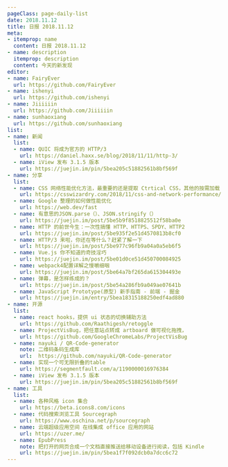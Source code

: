 ```yaml
---
pageClass: page-daily-list
date: 2018.11.12
title: 日报 2018.11.12
meta:
- itemprop: name
  content: 日报 2018.11.12
- name: description
  itemprop: description
  content: 今天的新发现
editor:
- name: FairyEver
  url: https://github.com/FairyEver
- name: ishenyi
  url: https://github.com/ishenyi
- name: Jiiiiiin
  url: https://github.com/Jiiiiiin
- name: sunhaoxiang
  url: https://github.com/sunhaoxiang
list:
- name: 新闻
  list:
  - name: QUIC 将成为官方的 HTTP/3
    url: https://daniel.haxx.se/blog/2018/11/11/http-3/
  - name: iView 发布 3.1.5 版本
    url: https://juejin.im/pin/5bea205c51882561b8bf569f
- name: 分享
  list:
  - name: CSS 网络性能优化方法，最重要的还是提取 Ctrtical CSS，其他的按需加载
    url: https://csswizardry.com/2018/11/css-and-network-performance/
  - name: Google 整理的如何做性能优化
    url: https://web.dev/fast
  - name: 有意思的JSON.parse（）、JSON.stringify（）
    url: https://juejin.im/post/5be5b9f8518825512f58ba0e
  - name: HTTP 的前世今生：一次性搞懂 HTTP、HTTPS、SPDY、HTTP2
    url: https://juejin.im/post/5be935f2e51d4570813b8cf0
  - name: HTTP/3 来啦，你还在等什么？赶紧了解一下
    url: https://juejin.im/post/5be977c96fb9a04a0a5eb6f5
  - name: Vue.js 你不知道的奇技淫巧
    url: https://juejin.im/post/5be01d0ce51d450700084925
  - name: webpack4配置详解之慢嚼细咽
    url: https://juejin.im/post/5be64a7bf265da615304493e
  - name: 弹幕，是怎样练成的？
    url: https://juejin.im/post/5be54a286fb9a049ae07641b
  - name: JavaScript Prototype(原型) 新手指南 - 前端 - 掘金
    url: https://juejin.im/entry/5bea18315188250edf4ad880
- name: 开源
  list:
  - name: react hooks，提供 ui 状态的切换辅助方法
    url: https://github.com/Raathigesh/retoggle
  - name: ProjectVisBug，把任意站点转成 artboard 做可视化拖拽，
    url: https://github.com/GoogleChromeLabs/ProjectVisBug
  - name: nayuki / QR-Code-generator 
    note: 二维码条码生成库
    url:  https://github.com/nayuki/QR-Code-generator
  - name: 实现一个可无限折叠的table
    url: https://segmentfault.com/a/1190000016976384
  - name: iView 发布 3.1.5 版本
    url: https://juejin.im/pin/5bea205c51882561b8bf569f
- name: 工具
  list:
  - name: 各种风格 icon 集合
    url: https://beta.icons8.com/icons
  - name: 代码搜索浏览工具 Sourcegraph
    url: https://www.oschina.net/p/sourcegraph
  - name: 云端超级应用空间 在线集成 office 应用的网站
    url: https://uzer.me/
  - name: EpubPress
    note: 把打开的网页合成一个文档直接推送给移动设备进行阅读，包括 Kindle
    url: https://juejin.im/pin/5bea1f7f092dcb0a7dcc6c72
---
```


<daily-list v-bind="$page.frontmatter"/>